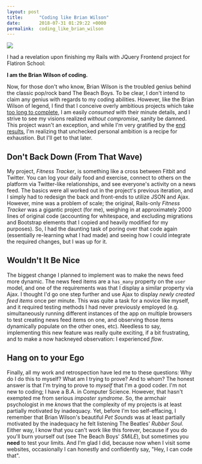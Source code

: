 ```yaml
---
layout: post
title:      "Coding like Brian Wilson"
date:       2018-07-31 01:29:22 +0000
permalink:  coding_like_brian_wilson
---
```



![](https://i.imgur.com/RkTSDC6.jpg)

I had a revelation upon finishing my Rails with JQuery Frontend project for Flatiron School:

**I am the Brian Wilson of coding.**

Now, for those don't who know, Brian Wilson is the troubled genius behind the classic pop/rock band The Beach Boys.  To be clear, I don't intend to claim any genius with regards to my coding abilities.  However, like the Brian Wilson of legend, I find that I conceive overly ambitious projects which take [too long to complete](http://www.one-line-at-a-time.com/out_of_the_black_lodge), I am easily *consumed* with their minute details, and I strive to see my visions realized *without compromise*, sanity be damned.  This project wasn't an exception, and while I'm very gratified by the [end results](https://github.com/jinstrider2000/fitness-tracker-rails), I'm realizing that unchecked personal ambition is a recipe for exhaustion.  But I'll get to that later.

## Don't Back Down (From That Wave)

My project, *Fitness Tracker*, is something like a cross between Fitbit and Twitter.  You can log your daily food and exercise, connect to others on the platform via Twitter-like relationships, and see everyone's activity on a news feed.  The basics were all worked out in the project's previous iteration, and I simply had to redesign the back and front-ends to utilize JSON and Ajax.  However, mine was a problem of scale; the original, Rails-only *Fitness Tracker* was a gigantic project (for me), weighing in at approximately 2000 lines of original code (accounting for whitespace, and excluding migrations and Bootstrap elements that I copied and heavily modified for my purposes).  So, I had the daunting task of poring over that code again (essentially re-learning what I had made) and seeing how I could integrate the required changes, but I was up for it.

## Wouldn't It Be Nice

The biggest change I planned to implement was to make the news feed more dynamic.  The news feed items are a `has_many` property on the `user` model, and one of the requirements was that I display a similar property via Ajax.  I thought I'd go one step further and use Ajax to display *newly created feed items* once per minute.  This was quite a task for a novice like myself, and it required testing methods I had never previously employed (e.g. simultaneously running different instances of the app on multiple browsers to test creating news feed items on one, and observing those items dynamically populate on the other ones, etc).  Needless to say, implementing this new feature was really quite exciting, if a bit frustrating, and to make a now hackneyed observation: I experienced *flow*.

## Hang on to your Ego

Finally, all my work and retrospection have led me to these questions: Why do I do this to myself?  What am I trying to prove?  And to whom?  The honest answer is that I'm trying to prove to *myself* that I'm a good coder.  I'm not new to coding; I have a B.A. in Computer Science.  However, that hasn't exempted me from serious *imposter syndrome*.  So, the armchair psychologist in me *knows* that the complexity of my projects is at least partially motivated by inadequacy.  Yet, before I'm too self-effacing, I remember that Brian Wilson's beautiful *Pet Sounds* was at least partially motivated by the inadequacy he felt listening The Beatles' *Rubber Soul*. Either way, I know that you can't work like this forever, because if you do you'll burn yourself out (see The Beach Boys' *SMiLE*), but sometimes you **need** to test your limits.  And I'm glad I did, because now when I visit some websites, occasionally I can honestly and confidently say, "Hey, I can code that".
